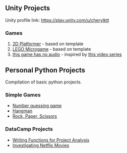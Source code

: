 ## Unity Projects

Unity profile link: https://play.unity.com/u/cherylktt

### Games
1. [2D Platformer](https://play.unity.com/p/620b4a61ac9bbd27b2de0683) - based on template
2. [LEGO Microgame](https://play.unity.com/p/620b73b0709aa228577a885c) - based on template
3. [this game has no audio](https://play.unity.com/p/62136e22baf5322ae49fd887) - inspired by [this video series](https://www.youtube.com/playlist?list=PLgOEwFbvGm5o8hayFB6skAfa8Z-mw4dPV)

## Personal Python Projects
Compilation of basic python projects.

### Simple Games
- [Number guessing game](https://github.com/cherylktt/pythonprojs/blob/main/simple_games/guessing_game/guessing_game.py)
- [Hangman](https://github.com/cherylktt/pythonprojs/blob/main/simple_games/hangman/hangman.py)
- [Rock, Paper, Scissors](https://github.com/cherylktt/pythonprojs/blob/main/simple_games/rock_paper_scissors/rock_paper_scissors.py)

### DataCamp Projects
- [Writing Functions for Project Analysis](https://app.datacamp.com/workspace/w/0d710f10-ba8f-4f37-bb66-c72dbfc6f313)
- [Investigating Netflix Movies](https://app.datacamp.com/workspace/w/8264556b-cdcd-4bdd-ac67-1fa888f78df9)